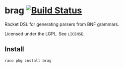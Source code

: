 
brag [![Build Status](https://travis-ci.org/mbutterick/brag.svg?branch=master)](https://travis-ci.org/mbutterick/brag)
=

Racket DSL for generating parsers from BNF grammars.


Licensed under the LGPL. See `LICENSE`.


Install
-

`raco pkg install brag`
